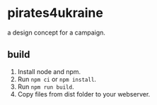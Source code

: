 pirates4ukraine
===============

a design concept for a campaign.

build
-----

1. Install node and npm.
2. Run `npm ci` or `npm install`.
3. Run `npm run build`.
4. Copy files from dist folder to your webserver.
